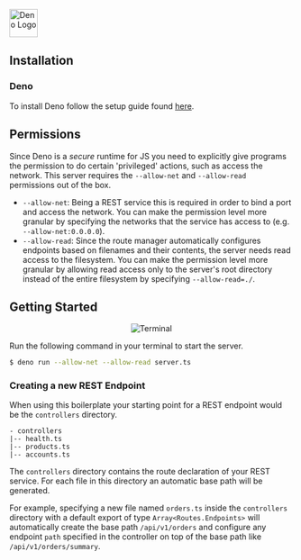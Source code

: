 <a href="https://deno.land"><img src="https://deno.land/logo.svg" alt="Deno Logo" width="50"/></a>

## Installation
### Deno
To install Deno follow the setup guide found [here](https://deno.land/#installation).

## Permissions
Since Deno is a _secure_ runtime for JS you need to explicitly give programs the permission to do certain 'privileged' actions, such as access the network. This server requires the `--allow-net` and `--allow-read` permissions out of the box.

- `--allow-net`: Being a REST service this is required in order to bind a port and access the network. You can make the permission level more granular by specifying the networks that the service has access to (e.g. `--allow-net:0.0.0.0`).
- `--allow-read`: Since the route manager automatically configures endpoints based on filenames and their contents, the server needs read access to the filesystem. You can make the permission level more granular by allowing read access only to the server's root directory instead of the entire filesystem by specifying `--allow-read=./`. 

## Getting Started
<p align="center"><img src="https://s7.gifyu.com/images/Peek-2020-05-24-17-23.gif" alt="Terminal"/></p>

Run the following command in your terminal to start the server.

```bash
$ deno run --allow-net --allow-read server.ts
```

### Creating a new REST Endpoint
When using this boilerplate your starting point for a REST endpoint would be the `controllers` directory.

```
- controllers
|-- health.ts
|-- products.ts
|-- accounts.ts
```

The `controllers` directory contains the route declaration of your REST service. For each file in this directory an automatic base path will be generated. 

For example, specifying a new file named `orders.ts` inside the `controllers` directory with a default export of type `Array<Routes.Endpoints>` will automatically create the base path `/api/v1/orders` and configure any endpoint `path` specified in the controller on top of the base path like `/api/v1/orders/summary`.
